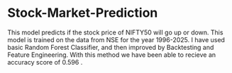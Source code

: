 # Stock-Market-Prediction
This model predicts if the stock price of NIFTY50 will go up or down. This model is trained on the data from NSE for the year 1996-2025. I have used basic Random Forest Classifier, and then improved by Backtesting and Feature Engineering. With this method we have been able to recieve an accuracy score of 0.596 .
